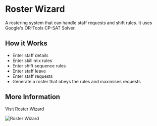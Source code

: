 # Roster Wizard

A rostering system that can handle staff requests and shift rules.
It uses Google's OR-Tools CP-SAT Solver.

## How it Works

- Enter staff details
- Enter skill mix rules
- Enter shift sequence rules
- Enter staff leave
- Enter staff requests
- Generate a roster that obeys the rules and maximises requests

## More Information

Visit [Roster Wizard](https://www.galojix.com/roster/)

![Roster Wizard](https://www.galojix.com/static/media/uploads/roster.png)

